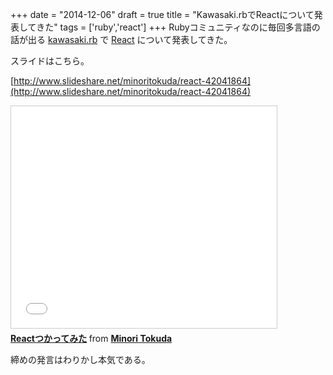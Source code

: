 
+++
date = "2014-12-06"
draft = true
title = "Kawasaki.rbでReactについて発表してきた"
tags  = ['ruby','react']
+++
Rubyコミュニティなのに毎回多言語の話が出る [kawasaki.rb](http://kawasakirb.doorkeeper.jp/) で [React](http://facebook.github.io/react/) について発表してきた。

スライドはこちら。

[http://www.slideshare.net/minoritokuda/react-42041864](http://www.slideshare.net/minoritokuda/react-42041864)

<iframe src="//www.slideshare.net/slideshow/embed_code/42041864" width="425" height="355" frameborder="0" marginwidth="0" marginheight="0" scrolling="no" style="border:1px solid #CCC; border-width:1px; margin-bottom:5px; max-width: 100%;" allowfullscreen> </iframe> <div style="margin-bottom:5px"> <strong> <a href="//www.slideshare.net/minoritokuda/react-42041864" title="Reactつかってみた" target="_blank">Reactつかってみた</a> </strong> from <strong><a href="//www.slideshare.net/minoritokuda" target="_blank">Minori Tokuda</a></strong> </div>

締めの発言はわりかし本気である。
	
